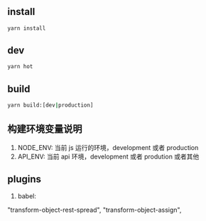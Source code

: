 #

## install

```bash
yarn install
```

## dev

```bash
yarn hot
```

## build

```bash
yarn build:[dev|production]
```

## 构建环境变量说明

1.  NODE_ENV: 当前 js 运行的环境，development 或者 production
2.  API_ENV: 当前 api 环境，development 或者 prodution 或者其他

## plugins

1.  babel:

"transform-object-rest-spread",
"transform-object-assign",
